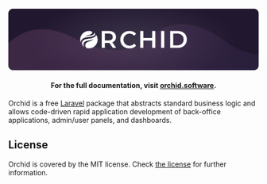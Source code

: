 <p align="center"> 
 <a href="https://orchid.software/"><img src="https://raw.githubusercontent.com/orchidsoftware/.github/e23597cffa8cbf24d47913ce903fcc7aa4a59335/web/avatars/orchid-github-splash.svg" alt="Laravel Orchid"></a>
</p>


<h4 align="center">For the full documentation, visit <a href="http://orchid.software">orchid.software</a>.</h4>

Orchid is a free [Laravel](https://laravel.com) package that abstracts standard business logic and allows code-driven rapid application development of back-office applications, admin/user panels, and dashboards.

## License

Orchid is covered by the MIT license. Check [the license](LICENSE) for further information.
